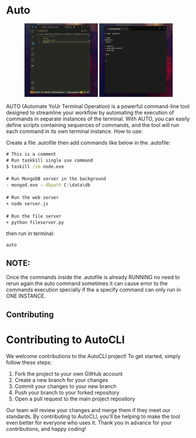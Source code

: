  # Auto
<p align="center">
  <img width="200" height="200" src="https://github.com/marcuwynu23/Auto/blob/main/docs/images/1.jpg" />
   <img width="200" height="200" src="https://github.com/marcuwynu23/Auto/blob/main/docs/images/2.jpg" />
</p>

AUTO (Automate YoUr Terminal Operation) is a powerful command-line tool designed to streamline your workflow by automating the execution of commands in separate instances of the terminal. With AUTO, you can easily define scripts containing sequences of commands, and the tool will run each command in its own terminal instance.
How to use:

Create a file .autofile then add commands like below in the .autofile:
```cmd
# This is a comment
# Run taskkill single use command
$ taskill /im node.exe

# Run MongoDB server in the background
- mongod.exe --dbpath C:\data\db

# Run the web server
+ node server.js

# Run the file server
+ python fileserver.py

```

then run in terminal:
```
auto
```

## NOTE:
Once the commands inside the .autofile is already RUNNING no need to rerun again the auto command sometimes it can cause error to the commands execution
specially if the a specify command can only run in ONE INSTANCE.


<!-- CONTRIBUTING -->
## Contributing
# Contributing to AutoCLI

We welcome contributions to the AutoCLI project! To get started, simply follow these steps:

1. Fork the project to your own GitHub account
2. Create a new branch for your changes
3. Commit your changes to your new branch
4. Push your branch to your forked repository
5. Open a pull request to the main project repository

Our team will review your changes and merge them if they meet our standards. By contributing to AutoCLI, you'll be helping to make the tool even better for everyone who uses it. Thank you in advance for your contributions, and happy coding!

